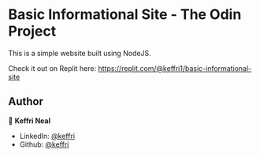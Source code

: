 <h1>Basic Informational Site - The Odin Project</h1>

This is a simple website built using NodeJS.

Check it out on Replit here: https://replit.com/@keffri1/basic-informational-site

## Author

👤 **Keffri Neal**

- LinkedIn: [@keffri](https://www.linkedin.com/in/keffri/)
- Github: [@keffri](https://github.com/keffri)
